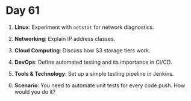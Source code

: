 # Day 61


1. **Linux**: Experiment with `netstat` for network diagnostics.

2. **Networking**: Explain IP address classes.

3. **Cloud Computing**: Discuss how S3 storage tiers work.

4. **DevOps**: Define automated testing and its importance in CI/CD.

5. **Tools & Technology**: Set up a simple testing pipeline in Jenkins.

6. **Scenario**: You need to automate unit tests for every code push. How would you do it?

